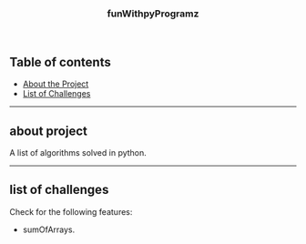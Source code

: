 <p align="center">
  <h3 align="center">funWithpyProgramz</h3>

</p>

<br>

## Table of contents
- [About the Project](#about-project)
- [List of Challenges](#list-of-challenges)


<hr>

## about project

A list of algorithms solved in python.
<hr>


## list of challenges
Check for the following features:

- sumOfArrays.

